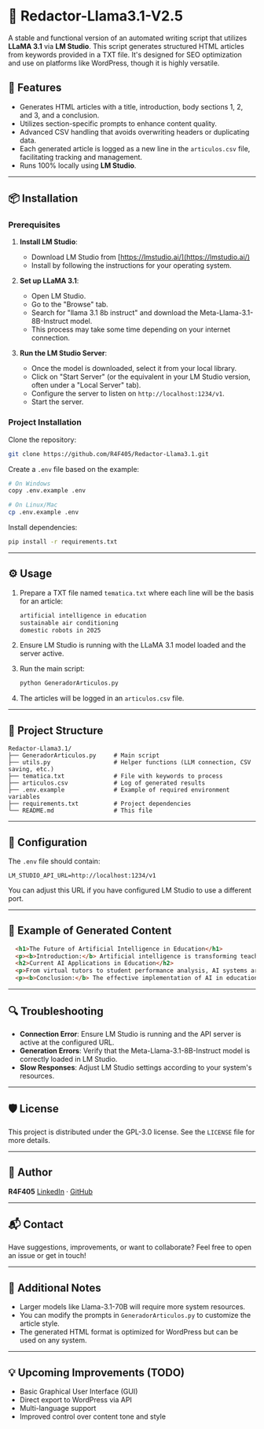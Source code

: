 # 📝 Redactor-Llama3.1-V2.5

A stable and functional version of an automated writing script that utilizes **LLaMA 3.1** via **LM Studio**. This script generates structured HTML articles from keywords provided in a TXT file. It's designed for SEO optimization and use on platforms like WordPress, though it is highly versatile.

## 🚀 Features

-   Generates HTML articles with a title, introduction, body sections 1, 2, and 3, and a conclusion.
-   Utilizes section-specific prompts to enhance content quality.
-   Advanced CSV handling that avoids overwriting headers or duplicating data.
-   Each generated article is logged as a new line in the `articulos.csv` file, facilitating tracking and management.
-   Runs 100% locally using **LM Studio**.

---

## 📦 Installation

### Prerequisites

1.  **Install LM Studio**:
    * Download LM Studio from [https://lmstudio.ai/](https://lmstudio.ai/)
    * Install by following the instructions for your operating system.

2.  **Set up LLaMA 3.1**:
    * Open LM Studio.
    * Go to the "Browse" tab.
    * Search for "llama 3.1 8b instruct" and download the Meta-Llama-3.1-8B-Instruct model.
    * This process may take some time depending on your internet connection.

3.  **Run the LM Studio Server**:
    * Once the model is downloaded, select it from your local library.
    * Click on "Start Server" (or the equivalent in your LM Studio version, often under a "Local Server" tab).
    * Configure the server to listen on `http://localhost:1234/v1`.
    * Start the server.

### Project Installation

Clone the repository:

```bash
git clone https://github.com/R4F405/Redactor-Llama3.1.git
```

Create a `.env` file based on the example:

```bash
# On Windows
copy .env.example .env

# On Linux/Mac
cp .env.example .env
```

Install dependencies:

```bash
pip install -r requirements.txt
```

---

## ⚙️ Usage

1.  Prepare a TXT file named `tematica.txt` where each line will be the basis for an article:

    ```txt
    artificial intelligence in education
    sustainable air conditioning
    domestic robots in 2025
    ```

2.  Ensure LM Studio is running with the LLaMA 3.1 model loaded and the server active.

3.  Run the main script:

    ```bash
    python GeneradorArticulos.py
    ```

4.  The articles will be logged in an `articulos.csv` file.

---

## 📁 Project Structure

```
Redactor-Llama3.1/
├── GeneradorArticulos.py     # Main script
├── utils.py                  # Helper functions (LLM connection, CSV saving, etc.)
├── tematica.txt              # File with keywords to process
├── articulos.csv             # Log of generated results
├── .env.example              # Example of required environment variables
├── requirements.txt          # Project dependencies
└── README.md                 # This file
```

---

## 🔧 Configuration

The `.env` file should contain:

```
LM_STUDIO_API_URL=http://localhost:1234/v1
```

You can adjust this URL if you have configured LM Studio to use a different port.

---

## 🧠 Example of Generated Content

```html
  <h1>The Future of Artificial Intelligence in Education</h1>
  <p><b>Introduction:</b> Artificial intelligence is transforming teaching methods...</p>
  <h2>Current AI Applications in Education</h2>
  <p>From virtual tutors to student performance analysis, AI systems are...</p>
  <p><b>Conclusion:</b> The effective implementation of AI in education can make a significant difference...</p>
```

---

## 🔍 Troubleshooting

-   **Connection Error**: Ensure LM Studio is running and the API server is active at the configured URL.
-   **Generation Errors**: Verify that the Meta-Llama-3.1-8B-Instruct model is correctly loaded in LM Studio.
-   **Slow Responses**: Adjust LM Studio settings according to your system's resources.

---

## 🛡️ License

This project is distributed under the GPL-3.0 license. See the `LICENSE` file for more details.

---

## 🙌 Author

**R4F405**
[LinkedIn](https://www.linkedin.com/in/rafaspg) · [GitHub](https://github.com/R4F405)

---

## 📬 Contact

Have suggestions, improvements, or want to collaborate?
Feel free to open an issue or get in touch!

---

## 📌 Additional Notes

-   Larger models like Llama-3.1-70B will require more system resources.
-   You can modify the prompts in `GeneradorArticulos.py` to customize the article style.
-   The generated HTML format is optimized for WordPress but can be used on any system.

---

## 💡 Upcoming Improvements (TODO)

-   Basic Graphical User Interface (GUI)
-   Direct export to WordPress via API
-   Multi-language support
-   Improved control over content tone and style
